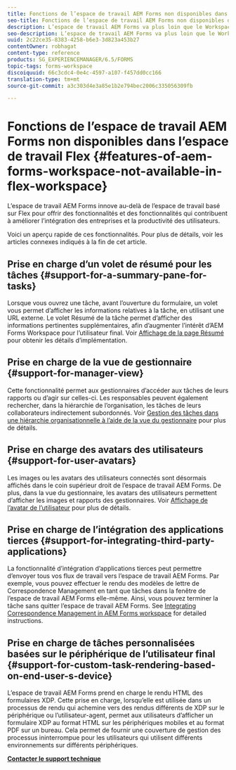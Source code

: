 ```yaml
---
title: Fonctions de l’espace de travail AEM Forms non disponibles dans l’espace de travail Flex
seo-title: Fonctions de l’espace de travail AEM Forms non disponibles dans l’espace de travail Flex
description: L’espace de travail AEM Forms va plus loin que le Workspace basé sur Flex. Lisez les informations sur les différences de caractéristiques et de fonctionnalités.
seo-description: L’espace de travail AEM Forms va plus loin que le Workspace basé sur Flex. Lisez les informations sur les différences de caractéristiques et de fonctionnalités.
uuid: 2c22ce35-8383-4258-b6e3-3d823a453b27
contentOwner: robhagat
content-type: reference
products: SG_EXPERIENCEMANAGER/6.5/FORMS
topic-tags: forms-workspace
discoiquuid: 66c3cdc4-0e4c-4597-a107-f457dd0cc166
translation-type: tm+mt
source-git-commit: a3c303d4e3a85e1b2e794bec2006c335056309fb

---
```



# Fonctions de l’espace de travail AEM Forms non disponibles dans l’espace de travail Flex {#features-of-aem-forms-workspace-not-available-in-flex-workspace}

L’espace de travail AEM Forms innove au-delà de l’espace de travail basé sur Flex pour offrir des fonctionnalités et des fonctionnalités qui contribuent à améliorer l’intégration des entreprises et la productivité des utilisateurs.

Voici un aperçu rapide de ces fonctionnalités. Pour plus de détails, voir les articles connexes indiqués à la fin de cet article.

## Prise en charge d’un volet de résumé pour les tâches {#support-for-a-summary-pane-for-tasks}

Lorsque vous ouvrez une tâche, avant l’ouverture du formulaire, un volet vous permet d’afficher les informations relatives à la tâche, en utilisant une URL externe. Le volet Résumé de la tâche permet d’afficher des informations pertinentes supplémentaires, afin d’augmenter l’intérêt d’AEM Forms Workspace pour l’utilisateur final. Voir [Affichage de la page Résumé](/help/forms/using/displaying-information-task-summary-pane.md) pour obtenir les détails d’implémentation.

## Prise en charge de la vue de gestionnaire {#support-for-manager-view}

Cette fonctionnalité permet aux gestionnaires d’accéder aux tâches de leurs rapports ou d’agir sur celles-ci. Les responsables peuvent également rechercher, dans la hiérarchie de l’organisation, les tâches de leurs collaborateurs indirectement subordonnés. Voir [Gestion des tâches dans une hiérarchie organisationnelle à l’aide de la vue du gestionnaire](/help/forms/using/tasks-organizational-hierarchy-using-manager.md) pour plus de détails.

## Prise en charge des avatars des utilisateurs {#support-for-user-avatars}

Les images ou les avatars des utilisateurs connectés sont désormais affichés dans le coin supérieur droit de l’espace de travail AEM Forms. De plus, dans la vue du gestionnaire, les avatars des utilisateurs permettent d’afficher les images et rapports des gestionnaires. Voir [Affichage de l’avatar de l’utilisateur](/help/forms/using/displaying-user-avatar.md) pour plus de détails.

## Prise en charge de l’intégration des applications tierces {#support-for-integrating-third-party-applications}

La fonctionnalité d’intégration d’applications tierces peut permettre d’envoyer tous vos flux de travail vers l’espace de travail AEM Forms. Par exemple, vous pouvez effectuer le rendu des modèles de lettre de Correspondence Management en tant que tâches dans la fenêtre de l’espace de travail AEM Forms elle-même. Ainsi, vous pouvez terminer la tâche sans quitter l’espace de travail AEM Forms. See [Integrating Correspondence Management in AEM Forms workspace](/help/forms/using/integrating-correspondence-management-html-workspace.md) for detailed instructions.

## Prise en charge de tâches personnalisées basées sur le périphérique de l’utilisateur final {#support-for-custom-task-rendering-based-on-end-user-s-device}

L’espace de travail AEM Forms prend en charge le rendu HTML des formulaires XDP. Cette prise en charge, lorsqu’elle est utilisée dans un processus de rendu qui achemine vers des rendus différents de XDP sur le périphérique ou l’utilisateur-agent, permet aux utilisateurs d’afficher un formulaire XDP au format HTML sur les périphériques mobiles et au format PDF sur un bureau. Cela permet de fournir une couverture de gestion des processus ininterrompue pour les utilisateurs qui utilisent différents environnements sur différents périphériques.

**[Contacter le support technique](https://www.adobe.com/account/sign-in.supportportal.html)**
